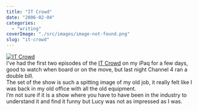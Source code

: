 ```yaml
---
title: "IT Crowd"
date: "2006-02-04"
categories: 
  - "writing"
coverImage: "./src/images/image-not-found.png"
slug: "it-crowd"
---
```


[![IT Crowd](/images/95394124_28a0a28f08_o.jpg)](http://www.flickr.com/photos/funkylarma/95394124/ "IT Crowd")  
I’ve had the first two episodes of the [IT Crowd](http://www.channel4.com/entertainment/tv/microsites/I/itcrowd/index.html) on my iPaq for a few days, good to watch when board or on the move, but last night Channel 4 ran a double bill.  
The set of the show is such a spitting image of my old job, it really felt like I was back in my old office with all the old equipment.  
I’m not sure if it is a show where you have to have been in the industry to understand it and find it funny but Lucy was not as impressed as I was.
